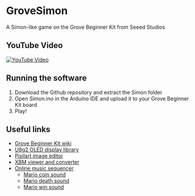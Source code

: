 # GroveSimon
A Simon-like game on the Grove Beginner Kit from Seeed Studios
## YouTube Video
[![YouTube Video](http://img.youtube.com/vi/qWHCSlenAYo.jpg)](https://www.youtube.com/watch?v=qWHCSlenAYo)
## Running the software
1. Download the Github repository and extract the Simon folder
2. Open Simon.ino in the Arduino IDE and upload it to your Grove Beginner Kit board
3. Play!
## Useful links
* [Grove Beginner Kit wiki](https://wiki.seeedstudio.com/Grove-Beginner-Kit-For-Arduino/)
* [U8g2 OLED display library](https://github.com/olikraus/u8g2/wiki)
* [Pixilart image editor](https://www.pixilart.com/draw)
* [XBM viewer and converter](https://windows87.github.io/xbm-viewer-converter/)
* [Online music sequencer](https://onlinesequencer.net/)
  * [Mario coin sound](https://onlinesequencer.net/2050525)
  * [Mario death sound](https://onlinesequencer.net/2050606)
  * [Mario win sound](https://onlinesequencer.net/2045936)
